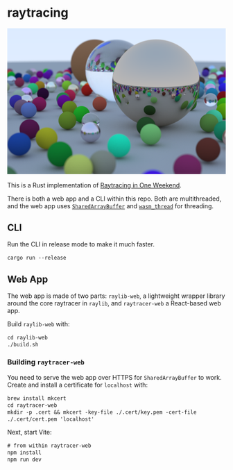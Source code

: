 # raytracing

![Raytracer Output](output.png?raw=true "Raytracer Output")

This is a Rust implementation of [Raytracing in One Weekend](https://raytracing.github.io/books/RayTracingInOneWeekend.html).

There is both a web app and a CLI within this repo. Both are multithreaded, and the web app uses
[`SharedArrayBuffer`](https://developer.mozilla.org/en-US/docs/Web/JavaScript/Reference/Global_Objects/SharedArrayBuffer)
and [`wasm_thread`](https://crates.io/crates/wasm_thread) for threading.

## CLI

Run the CLI in release mode to make it much faster.

```
cargo run --release
```

## Web App

The web app is made of two parts: `raylib-web`, a lightweight wrapper library around the core raytracer in `raylib`,
and `raytracer-web` a React-based web app.

Build `raylib-web` with:

```
cd raylib-web
./build.sh
```

### Building `raytracer-web`

You need to serve the web app over HTTPS for `SharedArrayBuffer` to work. Create and install a certificate for
`localhost` with:

```
brew install mkcert
cd raytracer-web
mkdir -p .cert && mkcert -key-file ./.cert/key.pem -cert-file ./.cert/cert.pem 'localhost'
```

Next, start Vite:

```
# from within raytracer-web
npm install
npm run dev
```
